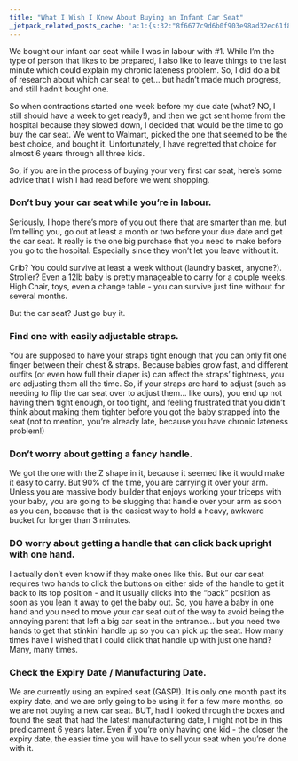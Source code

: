 ```yaml
---
title: "What I Wish I Knew About Buying an Infant Car Seat"
_jetpack_related_posts_cache: 'a:1:{s:32:"8f6677c9d6b0f903e98ad32ec61f8deb";a:2:{s:7:"expires";i:1520065401;s:7:"payload";a:3:{i:0;a:1:{s:2:"id";i:24;}i:1;a:1:{s:2:"id";i:247;}i:2;a:1:{s:2:"id";i:490;}}}}'
---
```

<p>We bought our infant car seat while I was in labour with #1.  While I’m the type of person that likes to be prepared, I also like to leave things to the last minute which could explain my chronic lateness problem.  So, I did do a bit of research about which car seat to get... but hadn’t made much progress, and still hadn’t bought one.</p>
<p>So when contractions started one week before my due date (what? NO, I still should have a week to get ready!), and then we got sent home from the hospital because they slowed down, I decided that would be the time to go buy the car seat.  We went to Walmart, picked the one that seemed to be the best choice, and bought it.  Unfortunately, I have regretted that choice for almost 6 years through all three kids.</p>
<p>So, if you are in the process of buying your very first car seat, here’s some advice that I wish I had read before we went shopping.</p>
<h3>Don’t buy your car seat while you’re in labour.</h3>
<p>Seriously, I hope there’s more of you out there that are smarter than me, but I’m telling you, go out at least a month or two before your due date and get the car seat.  It really is the one big purchase that you need to make before you go to the hospital.  Especially since they won’t let you leave without it.</p>
<p>Crib?  You could survive at least a week without (laundry basket, anyone?).  Stroller?  Even a 12lb baby is pretty manageable to carry for a couple weeks.  High Chair, toys, even a change table - you can survive just fine without for several months.</p>
<p>But the car seat? Just go buy it.</p>
<h3>Find one with easily adjustable straps.</h3>
<p>You are supposed to have your straps tight enough that you can only fit one finger between their chest &amp; straps.  Because babies grow fast, and different outfits (or even how full their diaper is) can affect the straps’ tightness, you are adjusting them all the time. So, if your straps are hard to adjust (such as needing to flip the car seat over to adjust them... like ours), you end up not having them tight enough, or too tight, and feeling frustrated that you didn’t think about making them tighter before you got the baby strapped into the seat (not to mention, you’re already late, because you have chronic lateness problem!)</p>
<h3>Don’t worry about getting a fancy handle.</h3>
<p>We got the one with the Z shape in it, because it seemed like it would make it easy to carry.  But 90% of the time, you are carrying it over your arm.  Unless you are massive body builder that enjoys working your triceps with your baby, you are going to be slugging that handle over your arm as soon as you can, because that is the easiest way to hold a heavy, awkward bucket for longer than 3 minutes.</p>
<h3>DO worry about getting a handle that can click back upright with one hand.</h3>
<p>I actually don’t even know if they make ones like this.  But our car seat requires two hands to click the buttons on either side of the handle to get it back to its top position - and it usually clicks into the “back” position as soon as you lean it away to get the baby out.  So, you have a baby in one hand and you need to move your car seat out of the way to avoid being the annoying parent that left a big car seat in the entrance... but you need two hands to get that stinkin’ handle up so you can pick up the seat.  How many times have I wished that I could click that handle up with just one hand?  Many, many times.</p>
<h3>Check the Expiry Date / Manufacturing Date.</h3>
<p>We are currently using an expired seat (GASP!).  It is only one month past its expiry date, and we are only going to be using it for a few more months, so we are not buying a new car seat.  BUT, had I looked through the boxes and found the seat that had the latest manufacturing date, I might not be in this predicament 6 years later.  Even if you’re only having one kid - the closer the expiry date, the easier time you will have to sell your seat when you’re done with it.</p>
